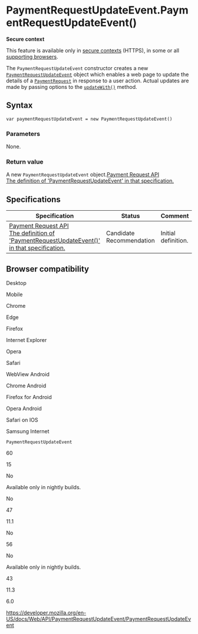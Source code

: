 # PaymentRequestUpdateEvent.PaymentRequestUpdateEvent()

**Secure context**

This feature is available only in [secure contexts](https://developer.mozilla.org/en-US/docs/Web/Security/Secure_Contexts) (HTTPS), in some or all [supporting browsers](#browser_compatibility).

The `PaymentRequestUpdateEvent` constructor creates a new [`PaymentRequestUpdateEvent`](../paymentrequestupdateevent) object which enables a web page to update the details of a [`PaymentRequest`](../paymentrequest) in response to a user action. Actual updates are made by passing options to the [`updateWith()`](updatewith) method.

## Syntax

    var paymentRequestUpdateEvent = new PaymentRequestUpdateEvent()

### Parameters

None.

### Return value

A new `PaymentRequestUpdateEvent` object.[Payment Request API  
<span class="small">The definition of 'PaymentRequestUpdateEvent' in that specification.</span>](https://w3c.github.io/payment-request/#paymentrequestupdateevent-interface)

## Specifications

<table><thead><tr class="header"><th>Specification</th><th>Status</th><th>Comment</th></tr></thead><tbody><tr class="odd"><td><a href="https://w3c.github.io/payment-request/#constructor-0">Payment Request API<br />
<span class="small">The definition of 'PaymentRequestUpdateEvent()' in that specification.</span></a></td><td><span class="spec-cr">Candidate Recommendation</span></td><td>Initial definition.</td></tr></tbody></table>

## Browser compatibility

Desktop

Mobile

Chrome

Edge

Firefox

Internet Explorer

Opera

Safari

WebView Android

Chrome Android

Firefox for Android

Opera Android

Safari on IOS

Samsung Internet

`PaymentRequestUpdateEvent`

60

15

No

Available only in nightly builds.

No

47

11.1

No

56

No

Available only in nightly builds.

43

11.3

6.0

<a href="https://developer.mozilla.org/en-US/docs/Web/API/PaymentRequestUpdateEvent/PaymentRequestUpdateEvent" class="_attribution-link">https://developer.mozilla.org/en-US/docs/Web/API/PaymentRequestUpdateEvent/PaymentRequestUpdateEvent</a>
